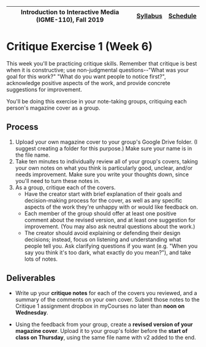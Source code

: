 <a name="start"></a>

|  Introduction to Interactive Media (IGME-110), Fall 2019 | [Syllabus](https://lawleyfall2019.github.io/110-fall2019/) | [Schedule](https://lawleyfall2019.github.io/110-fall2019/schedule.html#week6) |
|----|----|----|

# Critique Exercise 1 (Week 6)

This week you'll be practicing critique skills. Remember that critique is best when it is constructive; use non-judgmental questions--"What was your goal for this work?" "What do you want people to notice first?", acknowledge positive aspects of the work, and provide concrete suggestions for improvement. 

You'll be doing this exercise in your note-taking groups, critiquing each person's magazine cover as a group.  

## Process

1. Upload your own magazine cover to your group's Google Drive folder. (I suggest creating a folder for this purpose.) Make sure your name is in the file name.
1. Take ten minutes to individually review all of your group's covers, taking your own notes on what you think is particularly good, unclear, and/or needs improvement. Make sure you write your thoughts down, since you'll need to turn these notes in. 
1. As a group, critique each of the covers. 
   - Have the creator start with brief explanation of their goals and decision-making process for the cover, as well as any specific aspects of the work they're unhappy with or would like feedback on.
   - Each member of the group should offer at least one positive comment about the revised version, and at least one suggestion for improvement. (You may also ask neutral questions about the work.) 
   - The creator should avoid explaining or defending their design decisions; instead, focus on listening and understanding what people tell you. Ask clarifying questions if you want (e.g. "When you say you think it's too dark, what exactly do you mean?"), and take lots of notes. 


## Deliverables

* Write up your **critique notes** for each of the covers you reviewed, and a summary of the comments on your own cover. Submit those notes to the Critique 1 assignment dropbox in myCourses no later than **noon on Wednesday**.  

* Using the feedback from your group, create a **revised version of your magazine cover**. Upload it to your group's folder before the **start of class on Thursday**, using the same file name with v2 added to the end. 
